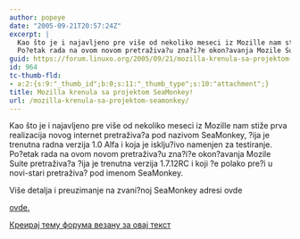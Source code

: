 ```yaml
---
author: popeye
date: "2005-09-21T20:57:24Z"
excerpt: |
  Kao što je i najavljeno pre više od nekoliko meseci iz Mozille nam stiže prva realizacija novog internet pretraživa?a pod nazivom SeaMonkey, ?ija je trenutna radna verzija 1.0 Alfa i koja je isklju?ivo namenjen za testiranje.<br />
  Po?etak rada na ovom novom pretraživa?u zna?i?e okon?avanja Mozile Suite pretraživa?a ?ija je trenutna verzija 1.7.12RC i koji ?e polako pre?i u novi-stari pretraživa? pod imenom SeaMonkey.<br />
guid: https://forum.linuxo.org/2005/09/21/mozilla-krenula-sa-projektom-seamonkey/
id: 964
tc-thumb-fld:
- a:2:{s:9:"_thumb_id";b:0;s:11:"_thumb_type";s:10:"attachment";}
title: Mozilla krenula sa projektom SeaMonkey!
url: /mozilla-krenula-sa-projektom-seamonkey/
---
```

Kao što je i najavljeno pre više od nekoliko meseci iz Mozille nam stiže prva realizacija novog internet pretraživa?a pod nazivom SeaMonkey, ?ija je trenutna radna verzija 1.0 Alfa i koja je isklju?ivo namenjen za testiranje.  
Po?etak rada na ovom novom pretraživa?u zna?i?e okon?avanja Mozile Suite pretraživa?a ?ija je trenutna verzija 1.7.12RC i koji ?e polako pre?i u novi-stari pretraživa? pod imenom SeaMonkey.  
<!--break-->Više detalja i preuzimanje na zvani?noj SeaMonkey adresi ovde 

[ovde.](http://www.mozilla.org/projects/seamonkey/) 

[Креирај тему форума везану за овај текст](https://linuxo.org/nova-tema-na-forumu/?se_pid=964)